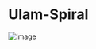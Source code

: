 ﻿# Ulam-Spiral
![image](https://user-images.githubusercontent.com/65938161/194698360-e1226709-b7f4-4bc2-800b-cdd27a19cc94.png)
